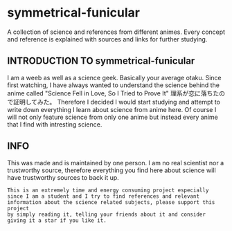# symmetrical-funicular
A collection of science and references from different animes. Every concept and reference is explained with sources and links for further studying.

## INTRODUCTION TO symmetrical-funicular
I am a weeb as well as a science geek. Basically your average otaku. Since first watching, I have always wanted to understand the science behind the anime called "Science Fell in Love, So I Tried to Prove It" 理系が恋に落ちたので証明してみた。
Therefore I decided I would start studying and attempt to write down everything I learn about science from anime here. Of course I will not only feature science from only one anime but instead every anime that I find with intresting science.

## INFO
This was made and is maintained by one person.
I am no real scientist nor a trustworthy source, therefore everything you find here about science will have trustworthy sources to back it up.
```
This is an extremely time and energy consuming project especially since I am a student and I try to find references and relevant information about the science related subjects, please support this project
by simply reading it, telling your friends about it and consider giving it a star if you like it.
```
